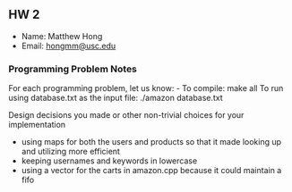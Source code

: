 ## HW 2

 - Name: Matthew Hong
 - Email: hongmm@usc.edu

### Programming Problem Notes

For each programming problem, let us know: - To compile: make all 
To run using database.txt as the input file: ./amazon database.txt

Design decisions you made or other non-trivial choices for your implementation
- using maps for both the users and products so that it made looking up and utilizing more efficient
- keeping usernames and keywords in lowercase 
- using a vector for the carts in amazon.cpp because it could maintain a fifo
